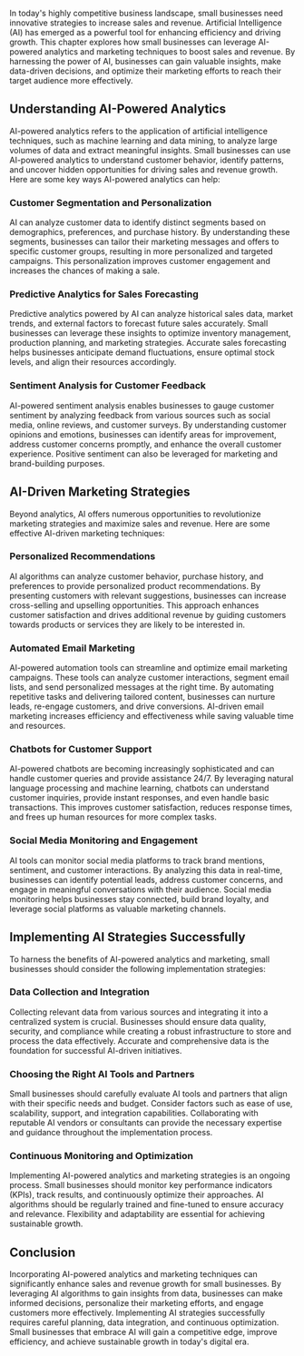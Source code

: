 
In today's highly competitive business landscape, small businesses need innovative strategies to increase sales and revenue. Artificial Intelligence (AI) has emerged as a powerful tool for enhancing efficiency and driving growth. This chapter explores how small businesses can leverage AI-powered analytics and marketing techniques to boost sales and revenue. By harnessing the power of AI, businesses can gain valuable insights, make data-driven decisions, and optimize their marketing efforts to reach their target audience more effectively.

## Understanding AI-Powered Analytics

AI-powered analytics refers to the application of artificial intelligence techniques, such as machine learning and data mining, to analyze large volumes of data and extract meaningful insights. Small businesses can use AI-powered analytics to understand customer behavior, identify patterns, and uncover hidden opportunities for driving sales and revenue growth. Here are some key ways AI-powered analytics can help:

### Customer Segmentation and Personalization

AI can analyze customer data to identify distinct segments based on demographics, preferences, and purchase history. By understanding these segments, businesses can tailor their marketing messages and offers to specific customer groups, resulting in more personalized and targeted campaigns. This personalization improves customer engagement and increases the chances of making a sale.

### Predictive Analytics for Sales Forecasting

Predictive analytics powered by AI can analyze historical sales data, market trends, and external factors to forecast future sales accurately. Small businesses can leverage these insights to optimize inventory management, production planning, and marketing strategies. Accurate sales forecasting helps businesses anticipate demand fluctuations, ensure optimal stock levels, and align their resources accordingly.

### Sentiment Analysis for Customer Feedback

AI-powered sentiment analysis enables businesses to gauge customer sentiment by analyzing feedback from various sources such as social media, online reviews, and customer surveys. By understanding customer opinions and emotions, businesses can identify areas for improvement, address customer concerns promptly, and enhance the overall customer experience. Positive sentiment can also be leveraged for marketing and brand-building purposes.

## AI-Driven Marketing Strategies

Beyond analytics, AI offers numerous opportunities to revolutionize marketing strategies and maximize sales and revenue. Here are some effective AI-driven marketing techniques:

### Personalized Recommendations

AI algorithms can analyze customer behavior, purchase history, and preferences to provide personalized product recommendations. By presenting customers with relevant suggestions, businesses can increase cross-selling and upselling opportunities. This approach enhances customer satisfaction and drives additional revenue by guiding customers towards products or services they are likely to be interested in.

### Automated Email Marketing

AI-powered automation tools can streamline and optimize email marketing campaigns. These tools can analyze customer interactions, segment email lists, and send personalized messages at the right time. By automating repetitive tasks and delivering tailored content, businesses can nurture leads, re-engage customers, and drive conversions. AI-driven email marketing increases efficiency and effectiveness while saving valuable time and resources.

### Chatbots for Customer Support

AI-powered chatbots are becoming increasingly sophisticated and can handle customer queries and provide assistance 24/7. By leveraging natural language processing and machine learning, chatbots can understand customer inquiries, provide instant responses, and even handle basic transactions. This improves customer satisfaction, reduces response times, and frees up human resources for more complex tasks.

### Social Media Monitoring and Engagement

AI tools can monitor social media platforms to track brand mentions, sentiment, and customer interactions. By analyzing this data in real-time, businesses can identify potential leads, address customer concerns, and engage in meaningful conversations with their audience. Social media monitoring helps businesses stay connected, build brand loyalty, and leverage social platforms as valuable marketing channels.

## Implementing AI Strategies Successfully

To harness the benefits of AI-powered analytics and marketing, small businesses should consider the following implementation strategies:

### Data Collection and Integration

Collecting relevant data from various sources and integrating it into a centralized system is crucial. Businesses should ensure data quality, security, and compliance while creating a robust infrastructure to store and process the data effectively. Accurate and comprehensive data is the foundation for successful AI-driven initiatives.

### Choosing the Right AI Tools and Partners

Small businesses should carefully evaluate AI tools and partners that align with their specific needs and budget. Consider factors such as ease of use, scalability, support, and integration capabilities. Collaborating with reputable AI vendors or consultants can provide the necessary expertise and guidance throughout the implementation process.

### Continuous Monitoring and Optimization

Implementing AI-powered analytics and marketing strategies is an ongoing process. Small businesses should monitor key performance indicators (KPIs), track results, and continuously optimize their approaches. AI algorithms should be regularly trained and fine-tuned to ensure accuracy and relevance. Flexibility and adaptability are essential for achieving sustainable growth.

## Conclusion

Incorporating AI-powered analytics and marketing techniques can significantly enhance sales and revenue growth for small businesses. By leveraging AI algorithms to gain insights from data, businesses can make informed decisions, personalize their marketing efforts, and engage customers more effectively. Implementing AI strategies successfully requires careful planning, data integration, and continuous optimization. Small businesses that embrace AI will gain a competitive edge, improve efficiency, and achieve sustainable growth in today's digital era.
